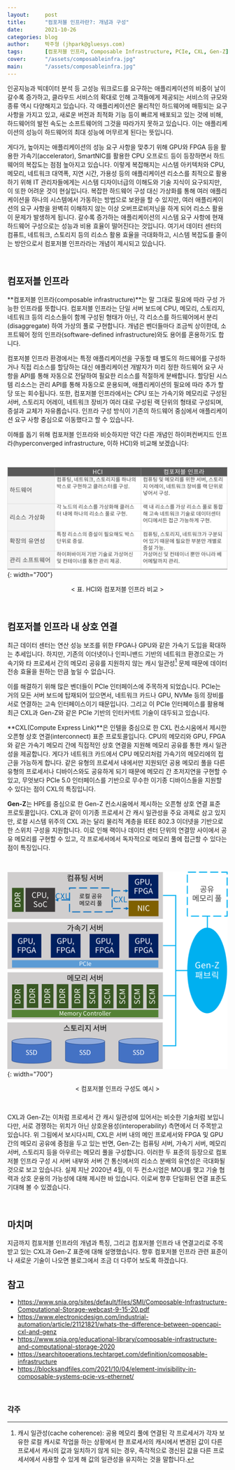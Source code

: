 ```yaml
---
layout:     post
title:      "컴포저블 인프라란?: 개념과 구성"
date:       2021-10-26
categories: blog
author:     박주형 (jhpark@gluesys.com)
tags:       [컴포저블 인프라, Composable Infrastructure, PCIe, CXL, Gen-Z]
cover:      "/assets/composableinfra.jpg"
main:       "/assets/composableinfra.jpg"
---
```


인공지능과 빅데이터 분석 등 고성능 워크로드를 요구하는 애플리케이션의 비중이 날이 갈수록 증가하고, 클라우드 서비스의 확대로 인해 고객들에게 제공되는 서비스의 규모와 종류 역시 다양해지고 있습니다. 각 애플리케이션은 물리적인 하드웨어에 매핑되는 요구 사항을 가지고 있고, 새로운 버전과 최적화 기능 등이 빠르게 배포되고 있는 것에 비해, 하드웨어의 발전 속도는 소프트웨어의 그것을 따라가지 못하고 있습니다. 이는 애플리케이션의 성능이 하드웨어의 최대 성능에 머무르게 된다는 뜻입니다.  
  
게다가, 높아지는 애플리케이션의 성능 요구 사항을 맞추기 위해 GPU와 FPGA 등을 활용한 가속기(accelerator), SmartNIC를 활용한 CPU 오프로드 등이 등장하면서 하드웨어의 복잡도는 점점 높아지고 있습니다. 이렇게 복잡해지는 시스템 아키텍처와 CPU, 메모리, 네트워크 대역폭, 지연 시간, 가용성 등의 애플리케이션 리소스를 최적으로 활용하기 위해 IT 관리자들에게는 시스템 디자이너급의 이해도와 기술 지식이 요구되지만, 이 또한 어려운 것이 현실입니다. 복잡한 하드웨어 구성 대신 가상화를 통해 여러 애플리케이션을 하나의 시스템에서 가동하는 방법으로 보완을 할 수 있지만, 여러 애플리케이션의 요구 사항을 완벽히 이해하지 않는 이상 오버프로비저닝을 하게 되어 리소스 활용이 문제가 발생하게 됩니다. 갈수록 증가하는 애플리케이션의 시스템 요구 사항에 현재 하드웨어 구성으로는 성능과 비용 효율이 떨어진다는 것입니다. 여기서 데이터 센터의 컴퓨트, 네트워크, 스토리지 등의 리소스 활용 효율을 극대화하고, 시스템 복잡도를 줄이는 방안으로서 컴포저블 인프라라는 개념이 제시되고 있습니다.  
  
&nbsp;
  
## 컴포저블 인프라  
  
**컴포저블 인프라(composable infrastructure)**는 말 그대로 필요에 따라 구성 가능한 인프라를 뜻합니다. 컴포저블 인프라는 단일 서버 보드에 CPU, 메모리, 스토리지, 네트워크 등의 리소스들이 함께 구성된 형태가 아닌, 각 리소스를 하드웨어에서 분리(disaggregate) 하여 가상의 풀로 구현합니다. 개념은 벤더들마다 조금씩 상이한데, 소프트웨어 정의 인프라(software-defined infrastructure)와도 용어를 혼용하기도 합니다.  
  
컴포저블 인프라 환경에서는 특정 애플리케이션을 구동할 때 별도의 하드웨어를 구성하거나 직접 리소스를 할당하는 대신 애플리케이션 개발자가 미리 정한 하드웨어 요구 사항을 API를 통해 자동으로 전달하여 필요한 리소스를 적절하게 분배합니다. 할당된 시스템 리소스는 관리 API를 통해 자동으로 운용되며, 애플리케이션의 필요에 따라 추가 할당 또는 회수됩니다. 또한, 컴포저블 인프라에서는 CPU 또는 가속기와 메모리로 구성된 서버, 스토리지 어레이, 네트워크 장비가 여러 대로 구성된 랙 단위의 형태로 구성되며, 증설과 교체가 자유롭습니다. 인프라 구성 방식이 기존의 하드웨어 중심에서 애플리케이션 요구 사항 중심으로 이동했다고 할 수 있습니다.  
  
이해를 돕기 위해 컴포저블 인프라와 비슷하지만 약간 다른 개념인 하이퍼컨버지드 인프라(hyperconverged infrastructure, 이하 HCI)와 비교해 보겠습니다:  
  
&nbsp;
  
![Alt text](/assets/composableinfra_table.png){: width="700"}
<center>&#60; 표. HCI와 컴포저블 인프라 비교 &#62;</center>
  
&nbsp;
  
## 컴포저블 인프라 내 상호 연결  
  
최근 데이터 센터는 연산 성능 보조를 위한 FPGA나 GPU와 같은 가속기 도입을 확대하는 추세입니다. 하지만, 기존의 이더넷이나 인피니밴드 기반의 네트워크 환경으로는 가속기와 타 프로세서 간의 메모리 공유를 지원하지 않는 캐시 일관성[^1] 문제 때문에 데이터 전송 효율을 원하는 만큼 높일 수 없습니다.  
  
이를 해결하기 위해 많은 벤더들이 PCIe 인터페이스에 주목하게 되었습니다. PCIe는 거의 모든 서버 보드에 탑재되어 있으면서, 네트워크 카드나 GPU, NVMe 등의 장비를 서로 연결하는 고속 인터페이스이기 때문입니다. 그리고 이 PCIe 인터페이스를 활용해 최근 CXL과 Gen-Z와 같은 PCIe 기반의 인터커넥트 기술이 대두되고 있습니다.  
  
**CXL(Compute Express Link)**은 인텔을 중심으로 한 CXL 컨소시움에서 제시한 오픈형 상호 연결(interconnect) 표준 프로토콜입니다. CPU의 메모리와 GPU, FPGA와 같은 가속기 메모리 간에 직접적인 상호 연결을 지원해 메모리 공유를 통한 캐시 일관성을 제공합니다. 게다가 네트워크 카드에서 CPU 메모리처럼 가속기의 메모리에의 접근을 가능하게 합니다. 같은 유형의 프로세서 내에서만 지원되던 공용 메모리 풀을 다른 유형의 프로세서나 디바이스와도 공유하게 되기 때문에 메모리 간 초저지연을 구현할 수 있고, 무엇보다 PCIe 5.0 인터페이스를 기반으로 무수한 이기종 디바이스들을 지원할 수 있다는 점이 CXL의 특징입니다.  
  
**Gen-Z**는 HPE를 중심으로 한 Gen-Z 컨소시움에서 제시하는 오픈형 상호 연결 표준 프로토콜입니다. CXL과 같이 이기종 프로세서 간 캐시 일관성을 주요 과제로 삼고 있지만, 로컬 시스템 위주의 CXL 과는 달리 물리적 계층을 IEEE 802.3 이더넷을 기반으로 한 스위치 구성을 지원합니다. 이로 인해 랙이나 데이터 센터 단위의 연결망 사이에서 공유 메모리를 구현할 수 있고, 각 프로세서에서 독자적으로 메모리 풀에 접근할 수 있다는 점이 특징입니다.  
  
&nbsp;
  
![Alt text](/assets/composableinfra_cxlgenz.png){: width="700"}
<center>&#60; 컴포저블 인프라 구성도 예시 &#62;</center>
  
&nbsp;
  
CXL과 Gen-Z는 이처럼 프로세서 간 캐시 일관성에 있어서는 비슷한 기술처럼 보입니다만, 서로 경쟁하는 위치가 아닌 상호운용성(interoperability) 측면에서 더 주목받고 있습니다. 위 그림에서 보시다시피, CXL은 서버 내의 메인 프로세서와 FPGA 및 GPU 간의 메모리 공유에 중점을 두고 있는 반면, Gen-Z는 컴퓨팅 서버, 가속기 서버, 메모리 서버, 스토리지 등을 아우르는 메모리 풀을 구성합니다. 이러한 두 표준의 등장으로 컴포저블 인프라 구성 시 서버 내부와 서버 간 통신에서의 리소스 분배의 유연성은 극대화될 것으로 보고 있습니다. 실제 지난 2020년 4월, 이 두 컨소시엄은 MOU를 맺고 기술 협력과 상호 운용의 가능성에 대해 제시한 바 있습니다. 이로써 향후 단일화된 연결 표준도 기대해 볼 수 있겠습니다.  
  
&nbsp;
  
## 마치며
  
지금까지 컴포저블 인프라의 개념과 특징, 그리고 컴포저블 인프라 내 연결고리로 주목받고 있는 CXL과 Gen-Z 표준에 대해 설명했습니다. 향후 컴포저블 인프라 관련 표준이나 새로운 기술이 나오면 블로그에서 조금 더 다루어 보도록 하겠습니다.  
  
## 참고
  
 * https://www.snia.org/sites/default/files/SMI/Composable-Infrastructure-Computational-Storage-webcast-9-15-20.pdf
 * https://www.electronicdesign.com/industrial-automation/article/21121821/whats-the-difference-between-opencapi-cxl-and-genz
 * https://www.snia.org/educational-library/composable-infrastructure-and-computational-storage-2020
 * https://searchitoperations.techtarget.com/definition/composable-infrastructure
 * https://blocksandfiles.com/2021/10/04/element-invisibility-in-composable-systems-pcie-vs-ethernet/
  
&nbsp;

### 각주
  
[^1]: 캐시 일관성(cache coherence): 공용 메모리 풀에 연결된 각 프로세서가 각자 보유한 로컬 캐시로 작업을 하는 상황에서 한 프로세서의 캐시에서 변경된 값이 다른 프로세서 캐시의 값과 일치하기 않게 되는 경우, 즉각적으로 갱신된 값을 다른 프로세서에서 사용할 수 있게 해 값의 일관성을 유지하는 것을 말합니다.